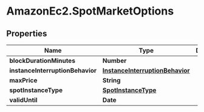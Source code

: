# AmazonEc2.SpotMarketOptions

## Properties

Name | Type | Description | Notes
------------ | ------------- | ------------- | -------------
**blockDurationMinutes** | **Number** |  | [optional] 
**instanceInterruptionBehavior** | [**InstanceInterruptionBehavior**](InstanceInterruptionBehavior.md) |  | [optional] 
**maxPrice** | **String** |  | [optional] 
**spotInstanceType** | [**SpotInstanceType**](SpotInstanceType.md) |  | [optional] 
**validUntil** | **Date** |  | [optional] 


